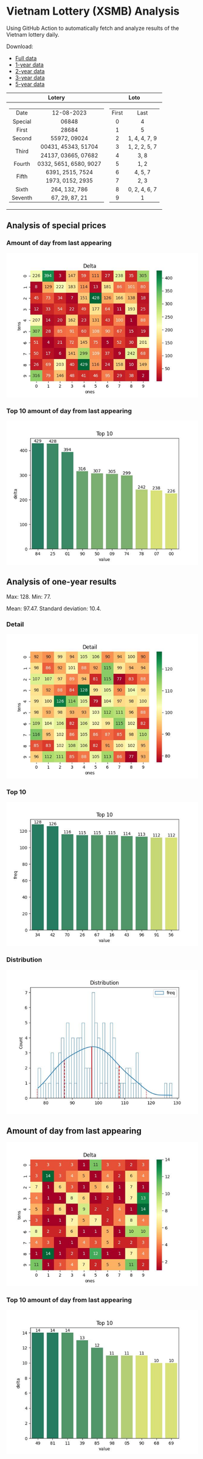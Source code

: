 # Vietnam Lottery (XSMB) Analysis

Using GitHub Action to automatically fetch and analyze results of the Vietnam lottery daily.

Download:

* [Full data](https://raw.githubusercontent.com/khiemdoan/vietnam-lottery-xsmb-analysis/main/results/xsmb.csv)
* [1-year data](https://raw.githubusercontent.com/khiemdoan/vietnam-lottery-xsmb-analysis/main/results/xsmb_1_year.csv)
* [2-year data](https://raw.githubusercontent.com/khiemdoan/vietnam-lottery-xsmb-analysis/main/results/xsmb_2_year.csv)
* [3-year data](https://raw.githubusercontent.com/khiemdoan/vietnam-lottery-xsmb-analysis/main/results/xsmb_3_year.csv)
* [5-year data](https://raw.githubusercontent.com/khiemdoan/vietnam-lottery-xsmb-analysis/main/results/xsmb_5_year.csv)

| Lotery      | Loto |
| :-----------: | :-----------: |
| <table><tr><td>Date</td><td>12-08-2023</td></tr><tr><td>Special</td><td>06848</td></tr><tr><td>First</td><td>28684</td></tr><tr><td>Second</td><td>55972, 09024</td></tr><tr><td rowspan="2">Third</td><td>00431, 45343, 51704</td></tr><tr><td>24137, 03665, 07682</td></tr><tr><td>Fourth</td><td>0332, 5651, 6580, 9027</td></tr><tr><td rowspan="2">Fifth</td><td>6391, 2515, 7524</td></tr><tr><td>1973, 0152, 2935</td></tr><tr><td>Sixth</td><td>264, 132, 786</td></tr><tr><td>Seventh</td><td>67, 29, 87, 21</td></tr></table> | <table><tr><td>First</td><td>Last</td></tr><tr><td>0</td><td>4</td></tr><tr><td>1</td><td>5</td></tr><tr><td>2</td><td>1, 4, 4, 7, 9</td></tr><tr><td>3</td><td>1, 2, 2, 5, 7</td></tr><tr><td>4</td><td>3, 8</td></tr><tr><td>5</td><td>1, 2</td></tr><tr><td>6</td><td>4, 5, 7</td></tr><tr><td>7</td><td>2, 3</td></tr><tr><td>8</td><td>0, 2, 4, 6, 7</td></tr><tr><td>9</td><td>1</td></tr></table> |


<h2>Analysis of special prices</h2>

<h3>Amount of day from last appearing</h3>

![Delta](images/special_delta.jpg)

<h3>Top 10 amount of day from last appearing</h3>

![Delta top 10](images/special_delta_top_10.jpg)

<h2>Analysis of one-year results</h2>

Max: 128. Min: 77.

Mean: 97.47. Standard deviation: 10.4.

<h3>Detail</h3>

![Detail](images/heatmap.jpg)

<h3>Top 10</h3>

![Top 10](images/top-10.jpg)

<h3>Distribution</h3>

![Distribution](images/distribution.jpg)

<h2>Amount of day from last appearing</h2>

![Delta](images/delta.jpg)

<h3>Top 10 amount of day from last appearing</h3>

![Delta top 10](images/delta_top_10.jpg)
